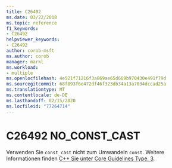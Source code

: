 ```yaml
---
title: C26492
ms.date: 03/22/2018
ms.topic: reference
f1_keywords:
- C26492
helpviewer_keywords:
- C26492
author: corob-msft
ms.author: corob
manager: markl
ms.workload:
- multiple
ms.openlocfilehash: 4e521f71216f3a869ae65d669b970430e491f79d
ms.sourcegitcommit: 68f893f6e472df46f323db34a13a7034dccad25a
ms.translationtype: MT
ms.contentlocale: de-DE
ms.lasthandoff: 02/15/2020
ms.locfileid: "77264714"
---
```

# <a name="c26492-no_const_cast"></a>C26492 NO_CONST_CAST

Verwenden Sie `const_cast` nicht zum Umwandeln `const`. Weitere Informationen finden [ C++ Sie unter Core Guidelines Type. 3](https://github.com/isocpp/CppCoreGuidelines/blob/master/CppCoreGuidelines.md#SS-type).
